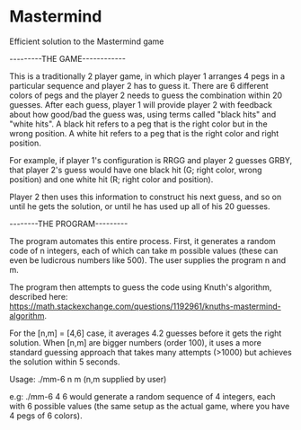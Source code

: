 # Mastermind
Efficient solution to the Mastermind game


---------THE GAME------------

This is a traditionally 2 player game, in which player 1 arranges 4 pegs in a particular sequence and player 2 has to guess it.
There are 6 different colors of pegs and the player 2 needs to guess the combination within 20 guesses. 
After each guess, player 1 will provide player 2 with feedback about how good/bad the guess was, using terms called "black hits" and "white hits".
A black hit refers to a peg that is the right color but in the wrong position. A white hit refers to a peg that is the right color and right position. 

For example, if player 1's configuration is RRGG and player 2 guesses GRBY, that player 2's guess would have one black hit (G; right color, wrong position) and one white hit (R; right color and position). 

Player 2 then uses this information to construct his next guess, and so on until he gets the solution, or until he has used up all of his 20 guesses. 


--------THE PROGRAM---------

The program automates this entire process. First, it generates a random code of n integers, each of which can take m possible values (these can even be ludicrous numbers like 500). The user supplies the program n and m. 

The program then attempts to guess the code using Knuth's algorithm, described here: https://math.stackexchange.com/questions/1192961/knuths-mastermind-algorithm.

For the [n,m] = [4,6] case, it averages 4.2 guesses before it gets the right solution. 
When [n,m] are bigger numbers (order 100), it uses a more standard guessing approach that takes many attempts (>1000) but achieves the solution within 5 seconds. 

Usage: ./mm-6 n m (n,m supplied by user)

e.g: ./mm-6 4 6 would generate a random sequence of 4 integers, each with 6 possible values (the same setup as the actual game, where you have 4 pegs of 6 colors). 
